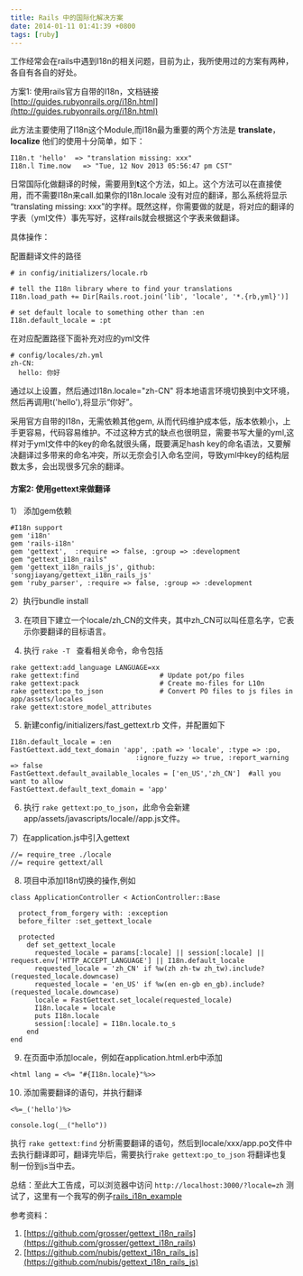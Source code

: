```yaml
---
title: Rails 中的国际化解决方案
date: 2014-01-11 01:41:39 +0800
tags: [ruby] 
---
```


工作经常会在rails中遇到I18n的相关问题，目前为止，我所使用过的方案有两种，各自有各自的好处。

方案1: 使用rails官方自带的I18n，文档链接[http://guides.rubyonrails.org/i18n.html](http://guides.rubyonrails.org/i18n.html)

此方法主要使用了I18n这个Module,而I18n最为重要的两个方法是 **translate**，**localize**
他们的使用十分简单，如下：

```
I18n.t 'hello'  => "translation missing: xxx"
I18n.l Time.now   => "Tue, 12 Nov 2013 05:56:47 pm CST"
```

日常国际化做翻译的时候，需要用到**t**这个方法，如上。这个方法可以在直接使用，而不需要I18n来call.如果你的I18n.locale 没有对应的翻译，那么系统将显示 “translating missing: xxx”的字样。既然这样，你需要做的就是，将对应的翻译的字表（yml文件）事先写好，这样rails就会根据这个字表来做翻译。

具体操作：

配置翻译文件的路径

```
# in config/initializers/locale.rb

# tell the I18n library where to find your translations
I18n.load_path += Dir[Rails.root.join('lib', 'locale', '*.{rb,yml}')]

# set default locale to something other than :en
I18n.default_locale = :pt
```


在对应配置路径下面补充对应的yml文件
```
# config/locales/zh.yml
zh-CN:
  hello: 你好
```
通过以上设置，然后通过I18n.locale="zh-CN" 将本地语言环境切换到中文环境，然后再调用t('hello'),将显示“你好”。

采用官方自带的I18n，无需依赖其他gem, 从而代码维护成本低，版本依赖小，上手更容易，代码容易维护。不过这种方式的缺点也很明显，需要书写大量的yml,这样对于yml文件中的key的命名就很头痛，既要满足hash key的命名语法，又要解决翻译过多带来的命名冲突，所以无奈会引入命名空间，导致yml中key的结构层数太多，会出现很多冗余的翻译。



#### 方案2: 使用gettext来做翻译

1） 添加gem依赖

```
#I18n support
gem 'i18n'
gem 'rails-i18n'
gem 'gettext',  :require => false, :group => :development
gem "gettext_i18n_rails"
gem 'gettext_i18n_rails_js', github: 'songjiayang/gettext_i18n_rails_js'
gem 'ruby_parser', :require => false, :group => :development
```

2）执行bundle install

3)  在项目下建立一个locale/zh_CN的文件夹，其中zh_CN可以叫任意名字，它表示你要翻译的目标语言。

4)  执行 `rake -T ` 查看相关命令，命令包括

```
rake gettext:add_language LANGUAGE=xx
rake gettext:find                    # Update pot/po files
rake gettext:pack                    # Create mo-files for L10n
rake gettext:po_to_json              # Convert PO files to js files in app/assets/locales
rake gettext:store_model_attributes
```

5)  新建config/initializers/fast_gettext.rb 文件，并配置如下

```
I18n.default_locale = :en
FastGettext.add_text_domain 'app', :path => 'locale', :type => :po,
                               :ignore_fuzzy => true, :report_warning => false
FastGettext.default_available_locales = ['en_US','zh_CN']  #all you want to allow
FastGettext.default_text_domain = 'app'
```

6) 执行 `rake gettext:po_to_json`，此命令会新建app/assets/javascripts/locale/<lang>/app.js文件。

7）在application.js中引入gettext
```
//= require_tree ./locale
//= require gettext/all
```

8) 项目中添加I18n切换的操作,例如
```
class ApplicationController < ActionController::Base

  protect_from_forgery with: :exception
  before_filter :set_gettext_locale

  protected
    def set_gettext_locale
      requested_locale = params[:locale] || session[:locale] || request.env['HTTP_ACCEPT_LANGUAGE'] || I18n.default_locale
      requested_locale = 'zh_CN' if %w(zh zh-tw zh_tw).include?(requested_locale.downcase)
      requested_locale = 'en_US' if %w(en en-gb en_gb).include?(requested_locale.downcase)
      locale = FastGettext.set_locale(requested_locale)
      I18n.locale = locale
      puts I18n.locale
      session[:locale] = I18n.locale.to_s
    end
end
```

9)  在页面中添加locale，例如在application.html.erb中添加
```
<html lang = <%= "#{I18n.locale}"%>>
```

10)  添加需要翻译的语句，并执行翻译

```
<%=_('hello')%>
```


```
console.log(__("hello"))
```

执行 `rake gettext:find` 分析需要翻译的语句，然后到locale/xxx/app.po文件中去执行翻译即可，翻译完毕后，需要执行`rake gettext:po_to_json` 将翻译也复制一份到js当中去。

总结：至此大工告成，可以浏览器中访问 `http://localhost:3000/?locale=zh` 测试了，这里有一个我写的例子[rails_i18n_example](https://github.com/songjiayang/rails_i18n_example)

参考资料：  
1. [https://github.com/grosser/gettext_i18n_rails](https://github.com/grosser/gettext_i18n_rails)  
2. [https://github.com/nubis/gettext_i18n_rails_js](https://github.com/nubis/gettext_i18n_rails_js)
